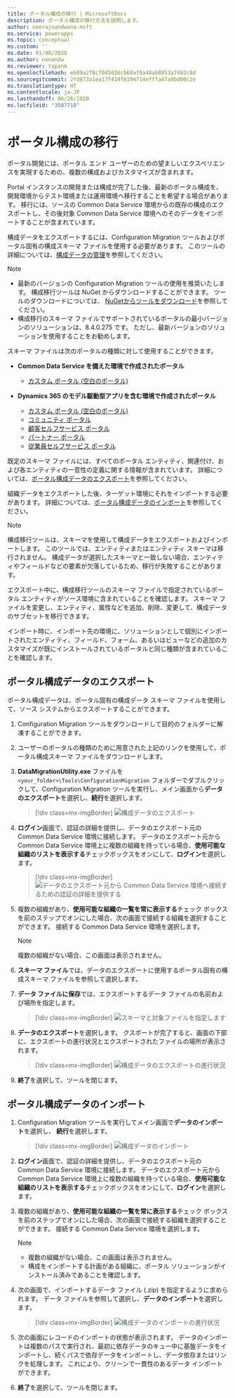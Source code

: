 ```yaml
---
title: ポータル構成の移行 | MicrosoftDocs
description: ポータル構成の移行方法を説明します。
author: neerajnandwana-msft
ms.service: powerapps
ms.topic: conceptual
ms.custom: ''
ms.date: 01/08/2020
ms.author: nenandw
ms.reviewer: tapanm
ms.openlocfilehash: eb09a2f8c7045016cb60af0a48ab8853a7492c8d
ms.sourcegitcommit: 2fd873a1ea17f419f6194714efffa47a9bd00c2e
ms.translationtype: HT
ms.contentlocale: ja-JP
ms.lasthandoff: 06/26/2020
ms.locfileid: "3507718"
---
```

# <a name="migrate-portal-configuration"></a>ポータル構成の移行

ポータル開発には、ポータル エンド ユーザーのための望ましいエクスペリエンスを実現するための、複数の構成およびカスタマイズが含まれます。

Portal インスタンスの開発または構成が完了した後、最新のポータル構成を、開発環境からテスト環境または運用環境へ移行することを希望する場合があります。 移行には、ソースの Common Data Service 環境からの既存の構成のエクスポートし、その後対象 Common Data Service 環境へのそのデータをインポートすることが含まれています。

構成データをエクスポートするには、Configuration Migration ツールおよびポータル固有の構成スキーマ ファイルを使用する必要があります。 このツールの詳細については、[構成データの管理](https://docs.microsoft.com/dynamics365/customer-engagement/admin/manage-configuration-data)を参照してください。

> [!NOTE]
> - 最新のバージョンの Configuration Migration ツールの使用を推奨いたします。 構成移行ツールは NuGet からダウンロードすることができます。 ツールのダウンロードについては、 [NuGetからツールをダウンロード](https://docs.microsoft.com/dynamics365/customer-engagement/developer/download-tools-nuget)を参照してください。
> - 構成移行のスキーマ ファイルでサポートされているポータルの最小バージョンのソリューションは、8.4.0.275 です。 ただし、最新バージョンのソリューションを使用することをお勧めします。

スキーマ ファイルは次のポータルの種類に対して使用することができます。

- **Common Data Service を備えた環境で作成されたポータル**
    - [カスタム ポータル (空白のポータル)](https://go.microsoft.com/fwlink/p/?linkid=2110477)

- **Dynamics 365 のモデル駆動型アプリを含む環境で作成されたポータル**
    - [カスタム ポータル (空白のポータル)](https://go.microsoft.com/fwlink/p/?linkid=2019804)
    - [コミュニティ ポータル](https://go.microsoft.com/fwlink/p/?linkid=2019704)
    - [顧客セルフサービス ポータル](https://go.microsoft.com/fwlink/p/?linkid=2019705)
    - [パートナー ポータル](https://go.microsoft.com/fwlink/p/?linkid=2019803)
    - [従業員セルフサービス ポータル](https://go.microsoft.com/fwlink/p/?linkid=2019802)

既定のスキーマ ファイルには、すべてのポータル エンティティ、関連付け、および各エンティティの一意性の定義に関する情報が含まれています。 詳細については、[ポータル構成データのエクスポート](#export-portal-configuration-data)を参照してください。

組織データをエクスポートした後、ターゲット環境にそれをインポートする必要があります。 詳細については、[ポータル構成データのインポート](#import-portal-configuration-data)を参照してください。

> [!NOTE]
> 構成移行ツールは、スキーマを使用して構成データをエクスポートおよびインポートします。 このツールでは、エンティティまたはエンティティ スキーマは移行されません。 構成データが選択したスキーマと一致しない場合、エンティティやフィールドなどの要素が欠落しているため、移行が失敗することがあります。
>
> エクスポート中に、構成移行ツールのスキーマ ファイルで指定されているポータル エンティティがソース環境に含まれていることを確認します。 スキーマ ファイルを変更し、エンティティ、属性などを追加、削除、変更して、構成データのサブセットを移行できます。
>
> インポート時に、インポート先の環境に、ソリューションとして個別にインポートされたエンティティ、フィールド、フォーム、あるいはビューなどの追加のカスタマイズが既にインストールされているポータルと同じ種類が含まれていることを確認します。


## <a name="export-portal-configuration-data"></a>ポータル構成データのエクスポート

ポータル構成データは、ポータル固有の構成データ スキーマ ファイルを使用して、ソース システムからエクスポートすることができます。

1.  Configuration Migration ツールをダウンロードして目的のフォルダーに解凍することができます。

2.  ユーザーのポータルの種類のために用意された上記のリンクを使用して、ポータル構成スキーマ ファイルをダウンロードします。

3.  **DataMigrationUtility.exe** ファイルを `<your_folder>\Tools\ConfigurationMigration` フォルダーでダブルクリックして、Configuration Migration ツールを実行し、メイン画面から**データのエクスポート**を選択し、**続行**を選択します。
    
    > [!div class=mx-imgBorder]
    > ![構成データのエクスポート](../media/export-config-data.png "構成データのエクスポート")

4.  **ログイン**画面で、認証の詳細を提供し、データのエクスポート元の Common Data Service 環境に接続します。 データのエクスポート元から Common Data Service 環境上に複数の組織を持っている場合、**使用可能な組織のリストを表示する**チェックボックスをオンにして、**ログイン**を選択します。

    > [!div class=mx-imgBorder]
    > ![データのエクスポート元から Common Data Service 環境へ接続するための認証の詳細を提供する](../media/export-config-login.png "データのエクスポート元から  Common Data Service 環境へ接続するための認証の詳細を提供する")

5.  複数の組織があり、**使用可能な組織の一覧を常に表示する**チェック ボックスを前のステップでオンにした場合、次の画面で接続する組織を選択することができます。 接続する Common Data Service 環境を選択します。 

    > [!NOTE]
    > 複数の組織がない場合、この画面は表示されません。

6.  **スキーマ ファイル**では、データのエクスポートに使用するポータル固有の構成スキーマ ファイルを参照して選択します。

7.  **データ ファイルに保存**では、エクスポートするデータ ファイルの名前および場所を指定します。

    > [!div class=mx-imgBorder]
    > ![スキーマと対象ファイルを指定します](../media/export-config-file-name.png "スキーマと対象ファイルを指定します")

8.  **データのエクスポート**を選択します。 クスポートが完了すると、画面の下部に、エクスポートの進行状況とエクスポートされたファイルの場所が表示されます。

    > [!div class=mx-imgBorder]
    > ![構成データのエクスポートの進行状況](../media/export-config-status.png "構成データのエクスポートの進行状況")

9.  **終了**を選択して、ツールを閉じます。

## <a name="import-portal-configuration-data"></a>ポータル構成データのインポート

1.  Configuration Migration ツールを実行してメイン画面で**データのインポート**を選択し、 **続行**を選択します。

    > [!div class=mx-imgBorder]
    > ![構成データのインポート](../media/import-config-data.png "構成データのインポート")

2.  **ログイン**画面で、認証の詳細を提供し、データのエクスポート元の Common Data Service 環境に接続します。 データのエクスポート元から Common Data Service 環境上に複数の組織を持っている場合、**使用可能な組織のリストを表示する**チェックボックスをオンにして、**ログイン**を選択します。

3.  複数の組織があり、**使用可能な組織の一覧を常に表示する**チェック ボックスを前のステップでオンにした場合、次の画面で接続する組織を選択することができます。 接続する Common Data Service 環境を選択します。 

    > [!NOTE]
    > - 複数の組織がない場合、この画面は表示されません。
    > - 構成をインポートする計画がある組織に、ポータル ソリューションがインストール済みであることを確認します。

4.  次の画面で、インポートするデータ ファイル (.zip) を指定するように求められます。 データ ファイルを参照して選択し、**データのインポート**を選択します。 

    > [!div class=mx-imgBorder]
    > ![構成データのインポートの進行状況](../media/import-config-status.png "構成データのインポートの進行状況")

5.  次の画面にレコードのインポートの状態が表示されます。 データのインポートは複数のパスで実行され、最初に依存データのキュー中に基盤データをインポートし、続くパスで依存データをインポートし、データ依存またはリンクを処理します。 これにより、クリーンで一貫性のあるデータ インポートができます。 

6.  **終了**を選択して、ツールを閉じます。 
